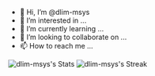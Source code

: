 - 👋 Hi, I’m @dlim-msys
- 👀 I’m interested in ...
- 🌱 I’m currently learning ...
- 💞️ I’m looking to collaborate on ...
- 📫 How to reach me ...

<!---
dlim-msys/dlim-msys is a ✨ special ✨ repository because its `README.md` (this file) appears on your GitHub profile.
You can click the Preview link to take a look at your changes.
--->

![dlim-msys's Stats](https://github-readme-stats.vercel.app/api?username=dlim-msys&theme=vue-dark&show_icons=true&hide_border=true&count_private=true)
![dlim-msys's Streak](https://github-readme-streak-stats.herokuapp.com/?user=dlim-msys&theme=vue-dark&hide_border=true)
